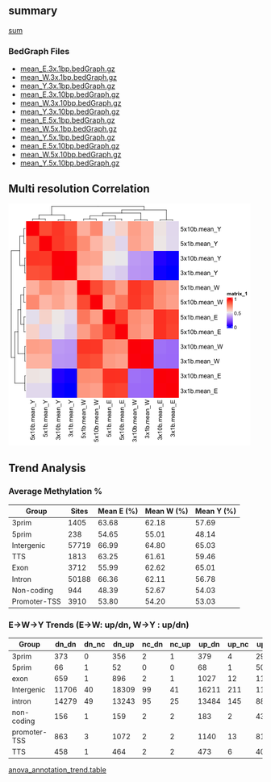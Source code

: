 ## summary 
 [sum](summary.tsv)

### BedGraph Files

 - [mean_E.3x.1bp.bedGraph.gz](bg/mean_E.3x.1bp.bedGraph.gz) 
 - [mean_W.3x.1bp.bedGraph.gz](bg/mean_W.3x.1bp.bedGraph.gz) 
 - [mean_Y.3x.1bp.bedGraph.gz](bg/mean_Y.3x.1bp.bedGraph.gz) 
 - [mean_E.3x.10bp.bedGraph.gz](bg/mean_E.3x.10bp.bedGraph.gz) 
 - [mean_W.3x.10bp.bedGraph.gz](bg/mean_W.3x.10bp.bedGraph.gz) 
 - [mean_Y.3x.10bp.bedGraph.gz](bg/mean_Y.3x.10bp.bedGraph.gz) 
 - [mean_E.5x.1bp.bedGraph.gz](bg/mean_E.5x.1bp.bedGraph.gz) 
 - [mean_W.5x.1bp.bedGraph.gz](bg/mean_W.5x.1bp.bedGraph.gz) 
 - [mean_Y.5x.1bp.bedGraph.gz](bg/mean_Y.5x.1bp.bedGraph.gz) 
 - [mean_E.5x.10bp.bedGraph.gz](bg/mean_E.5x.10bp.bedGraph.gz) 
 - [mean_W.5x.10bp.bedGraph.gz](bg/mean_W.5x.10bp.bedGraph.gz) 
 - [mean_Y.5x.10bp.bedGraph.gz](bg/mean_Y.5x.10bp.bedGraph.gz) 

## Multi resolution Correlation
 ![corr](multi_res_cor_heatmap.png)

## Trend Analysis

### Average Methylation %

| Group         | Sites | Mean E (%) | Mean W (%) | Mean Y (%) |
|---------------|-------|------------|------------|------------|
| 3prim         | 1405  | 63.68      | 62.18      | 57.69      |
| 5prim         | 238   | 54.65      | 55.01      | 48.14      |
| Intergenic    | 57719 | 66.99      | 64.80      | 65.03      |
| TTS           | 1813  | 63.25      | 61.61      | 59.46      |
| Exon          | 3712  | 55.99      | 62.62      | 65.01      |
| Intron        | 50188 | 66.36      | 62.11      | 56.78      |
| Non-coding    | 944   | 48.39      | 52.67      | 54.03      |
| Promoter-TSS  | 3910  | 53.80      | 54.20      | 53.03      |

###  E->W->Y Trends (E->W: up/dn, W->Y : up/dn)

| Group         | dn_dn | dn_nc | dn_up | nc_dn | nc_up | up_dn | up_nc | up_up |
|---------------|-------|-------|-------|-------|-------|-------|-------|-------|
| 3prim         | 373   | 0     | 356   | 2     | 1     | 379   | 4     | 290   |
| 5prim         | 66    | 1     | 52    | 0     | 0     | 68    | 1     | 50    |
| exon          | 659   | 1     | 896   | 2     | 1     | 1027  | 12    | 1114  |
| Intergenic    | 11706 | 40    | 18309 | 99    | 41    | 16211 | 211   | 11102 |
| intron        | 14279 | 49    | 13243 | 95    | 25    | 13484 | 145   | 8868  |
| non-coding    | 156   | 1     | 159   | 2     | 2     | 183   | 2     | 439   |
| promoter-TSS  | 863   | 3     | 1072  | 2     | 2     | 1140  | 13    | 815   |
| TTS           | 458   | 1     | 464   | 2     | 2     | 473   | 6     | 407   |

 [anova_annotation_trend.table]( filtered.3x.10bp.anova.anno.trend.tsv.gz )

